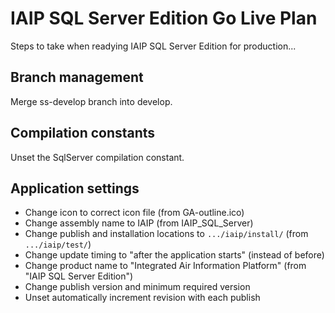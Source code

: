 # IAIP SQL Server Edition Go Live Plan

Steps to take when readying IAIP SQL Server Edition for production...

## Branch management

Merge ss-develop branch into develop.

## Compilation constants

Unset the SqlServer compilation constant.

## Application settings

* Change icon to correct icon file (from GA-outline.ico)
* Change assembly name to IAIP (from IAIP_SQL_Server)
* Change publish and installation locations to `.../iaip/install/` (from `.../iaip/test/`)
* Change update timing to "after the application starts" (instead of before)
* Change product name to "Integrated Air Information Platform" (from "IAIP SQL Server Edition")
* Change publish version and minimum required version
* Unset automatically increment revision with each publish